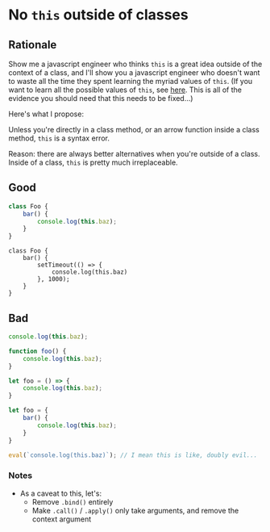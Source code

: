 # No `this` outside of classes

## Rationale

Show me a javascript engineer who thinks `this` is a great idea outside of the context of a class, and I'll show you a javascript engineer who doesn't want to waste all the time they spent learning the myriad values of `this`. (If you want to learn all the possible values of `this`, see [here](https://developer.mozilla.org/en-US/docs/Web/JavaScript/Reference/Operators/this). This is all of the evidence you should need that this needs to be fixed...)

Here's what I propose:

Unless you're directly in a class method, or an arrow function inside a class method, `this` is a syntax error.

Reason: there are always better alternatives when you're outside of a class. Inside of a class, `this` is pretty much irreplaceable.

## Good

```javascript
class Foo {
    bar() {
        console.log(this.baz);
    }
}
```

```
class Foo {
    bar() {
        setTimeout(() => {
            console.log(this.baz)
        }, 1000);
    }
}
```

## Bad

```javascript
console.log(this.baz);
```

```javascript
function foo() {
    console.log(this.baz);
}
```

```javascript
let foo = () => {
    console.log(this.baz);
}
```

```javascript
let foo = {
    bar() {
        console.log(this.baz);
    }
}
```

```javascript
eval(`console.log(this.baz)`); // I mean this is like, doubly evil...
```

### Notes

- As a caveat to this, let's:
  - Remove `.bind()` entirely
  - Make `.call()` / `.apply()` only take arguments, and remove the context argument
